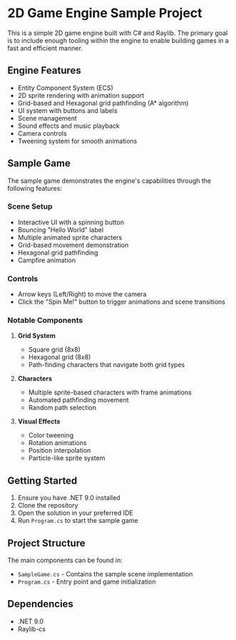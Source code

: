 # 2D Game Engine Sample Project

This is a simple 2D game engine built with C# and Raylib. The primary goal is to include enough tooling within the engine to enable building games in a fast and efficient manner.

## Engine Features

- Entity Component System (ECS)
- 2D sprite rendering with animation support
- Grid-based and Hexagonal grid pathfinding (A* algorithm)
- UI system with buttons and labels
- Scene management
- Sound effects and music playback
- Camera controls
- Tweening system for smooth animations

## Sample Game

The sample game demonstrates the engine's capabilities through the following features:

### Scene Setup
- Interactive UI with a spinning button
- Bouncing "Hello World" label
- Multiple animated sprite characters
- Grid-based movement demonstration
- Hexagonal grid pathfinding
- Campfire animation

### Controls
- Arrow keys (Left/Right) to move the camera
- Click the "Spin Me!" button to trigger animations and scene transitions

### Notable Components

1. **Grid System**
   - Square grid (8x8)
   - Hexagonal grid (8x8)
   - Path-finding characters that navigate both grid types

2. **Characters**
   - Multiple sprite-based characters with frame animations
   - Automated pathfinding movement
   - Random path selection

3. **Visual Effects**
   - Color tweening
   - Rotation animations
   - Position interpolation
   - Particle-like sprite system

## Getting Started

1. Ensure you have .NET 9.0 installed
2. Clone the repository
3. Open the solution in your preferred IDE
4. Run `Program.cs` to start the sample game

## Project Structure

The main components can be found in:
- `SampleGame.cs` - Contains the sample scene implementation
- `Program.cs` - Entry point and game initialization

## Dependencies

- .NET 9.0
- Raylib-cs